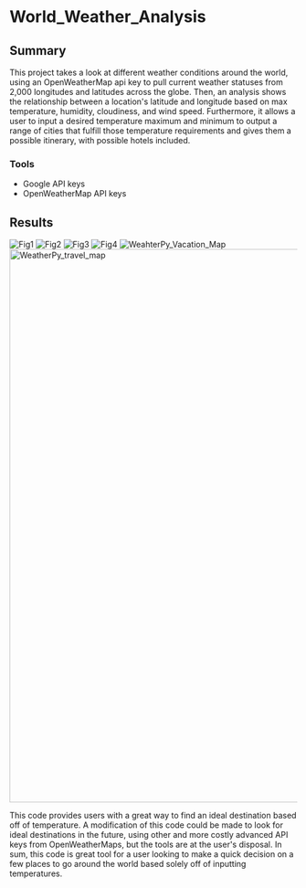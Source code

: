 # World_Weather_Analysis
## Summary
  This project takes a look at different weather conditions around the world, using an OpenWeatherMap api key to pull current weather statuses from 2,000 longitudes and latitudes across the globe. Then, an analysis shows the relationship between a location's latitude and longitude based on max temperature, humidity, cloudiness, and wind speed. Furthermore, it allows a user to input a desired temperature maximum and minimum to output a range of cities that fulfill those temperature requirements and gives them a possible itinerary, with possible hotels included. 
  ### Tools
  - Google API keys
  - OpenWeatherMap API keys
 
 ## Results
 ![Fig1](https://user-images.githubusercontent.com/89168119/137013375-b2adcdb7-4723-4a32-bcd3-dba61a725a6e.png)
![Fig2](https://user-images.githubusercontent.com/89168119/137013381-7f773743-3c83-4d62-87ea-f060e9b6fcd3.png)
![Fig3](https://user-images.githubusercontent.com/89168119/137013383-79060696-6e95-4b60-869f-8746a35e452b.png)
![Fig4](https://user-images.githubusercontent.com/89168119/137013400-9215073d-3750-4330-95d0-ad8ab7bec64c.png)
![WeahterPy_Vacation_Map](https://user-images.githubusercontent.com/89168119/137013441-8b5af09d-b9a8-48a9-955c-8fe9284ce5ba.png)
<img width="969" alt="WeatherPy_travel_map" src="https://user-images.githubusercontent.com/89168119/137013459-c596c4be-64f5-4e2a-b161-46a380a23083.png">

This code provides users with a great way to find an ideal destination based off of temperature. A modification of this code could be made to look for ideal destinations in the future, using other and more costly advanced API keys from OpenWeatherMaps, but the tools are at the user's disposal. In sum, this code is great tool for a user looking to make a quick decision on a few places to go around the world based solely off of inputting temperatures. 
